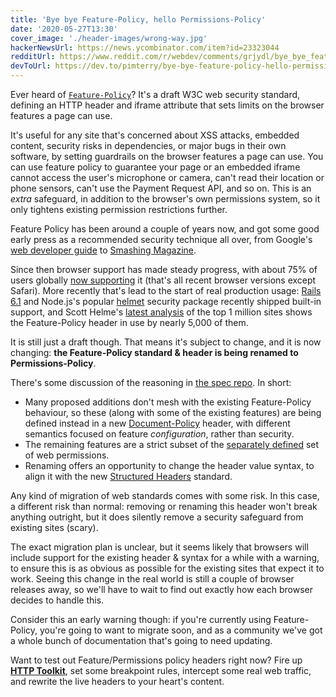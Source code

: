 ```yaml
---
title: 'Bye bye Feature-Policy, hello Permissions-Policy'
date: '2020-05-27T13:30'
cover_image: './header-images/wrong-way.jpg'
hackerNewsUrl: https://news.ycombinator.com/item?id=23323044
redditUrl: https://www.reddit.com/r/webdev/comments/grjydl/bye_bye_featurepolicy_hello_permissionspolicy/
devToUrl: https://dev.to/pimterry/bye-bye-feature-policy-hello-permissions-policy-31gd
---
```


Ever heard of [`Feature-Policy`](https://w3c.github.io/webappsec-feature-policy/)? It's a draft W3C web security standard, defining an HTTP header and iframe attribute that sets limits on the browser features a page can use.

It's useful for any site that's concerned about XSS attacks, embedded content, security risks in dependencies, or major bugs in their own software, by setting guardrails on the browser features a page can use. You can use feature policy to guarantee your page or an embedded iframe cannot access the user's microphone or camera, can't read their location or phone sensors, can't use the Payment Request API, and so on. This is an _extra_ safeguard, in addition to the browser's own permissions system, so it only tightens existing permission restrictions further.

Feature Policy has been around a couple of years now, and got some good early press as a recommended security technique all over, from Google's [web developer guide](https://developers.google.com/web/updates/2018/06/feature-policy) to [Smashing Magazine](https://www.smashingmagazine.com/2018/12/feature-policy/).

Since then browser support has made steady progress, with about 75% of users globally [now supporting](https://caniuse.com/#feat=feature-policy) it (that's all recent browser versions except Safari). More recently that's lead to the start of real production usage: [Rails 6.1](https://github.com/rails/rails/pull/33439) and Node.js's popular [helmet](https://www.npmjs.com/package/helmet) security package recently shipped built-in support, and Scott Helme's [latest analysis](https://scotthelme.co.uk/top-1-million-analysis-march-2020/) of the top 1 million sites shows the Feature-Policy header in use by nearly 5,000 of them.

It is still just a draft though. That means it's subject to change, and it is now changing: **the Feature-Policy standard & header is being renamed to Permissions-Policy**.

There's some discussion of the reasoning in [the spec repo](https://github.com/w3c/webappsec-feature-policy/issues/359). In short:

* Many proposed additions don't mesh with the existing Feature-Policy behaviour, so these (along with some of the existing features) are being defined instead in a new [Document-Policy](https://w3c.github.io/webappsec-feature-policy/document-policy.html) header, with different semantics focused on feature _configuration_, rather than security.
* The remaining features are a strict subset of the [separately defined](https://w3c.github.io/permissions/#permission-registry) set of web permissions.
* Renaming offers an opportunity to change the header value syntax, to align it with the new [Structured Headers](https://datatracker.ietf.org/doc/draft-ietf-httpbis-header-structure/) standard.

Any kind of migration of web standards comes with some risk. In this case, a different risk than normal: removing or renaming this header won't break anything outright, but it does silently remove a security safeguard from existing sites (scary).

The exact migration plan is unclear, but it seems likely that browsers will include support for the existing header & syntax for a while with a warning, to ensure this is as obvious as possible for the existing sites that expect it to work. Seeing this change in the real world is still a couple of browser releases away, so we'll have to wait to find out exactly how each browser decides to handle this.

Consider this an early warning though: if you're currently using Feature-Policy, you're going to want to migrate soon, and as a community we've got a whole bunch of documentation that's going to need updating.

Want to test out Feature/Permissions policy headers right now? Fire up **[HTTP Toolkit](/)**, set some breakpoint rules, intercept some real web traffic, and rewrite the live headers to your heart's content.